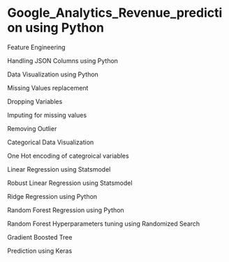 # Google_Analytics_Revenue_prediction using Python

Feature Engineering

Handling JSON Columns using Python

Data Visualization using Python

Missing Values replacement

Dropping Variables

Imputing for missing values

Removing Outlier

Categorical Data Visualization

One Hot encoding of categroical variables

Linear Regression using Statsmodel

Robust Linear Regression using Statsmodel

Ridge Regression using Python

Random Forest Regression using Python

Random Forest Hyperparameters tuning using Randomized Search

Gradient Boosted Tree

Prediction using Keras
